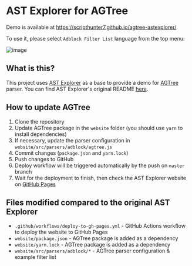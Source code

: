 # AST Explorer for AGTree

Demo is available at https://scripthunter7.github.io/agtree-astexplorer/

To use it, please select `Adblock Filter List` language from the top menu:

![image](https://github.com/scripthunter7/agtree-astexplorer/assets/57285466/b7c58a62-b4ed-4500-b297-a6cf345abad1)

## What is this?

This project uses [AST Explorer][astexplorer] as a base to provide a demo for [AGTree][agtree] parser. You can find AST Explorer's original README [here][original-readme].

## How to update AGTree

1. Clone the repository
1. Update AGTree package in the `website` folder (you should use `yarn` to install dependencies)
1. If necessary, update the parser configuration in `website/src/parsers/adblock/agtree.js`
1. Commit changes (`package.json` and `yarn.lock`)
1. Push changes to GitHub
1. Deploy workflow will be triggered automatically by the push on `master` branch
1. Wait for the deployment to finish, then check the AST Explorer website on [GitHub Pages][gh-pages]

## Files modified compared to the original AST Explorer

- `.github/workflows/deploy-to-gh-pages.yml` - GitHub Actions workflow to deploy the website to GitHub Pages
- `website/package.json` - AGTree package is added as a dependency
- `website/yarn.lock` - AGTree package is added as a dependency
- `website/src/parsers/adblock/*` - AGTree parser configuration & example filter list

[agtree]: https://github.com/AdguardTeam/tsurlfilter/tree/master/packages/agtree
[astexplorer]: https://github.com/fkling/astexplorer
[gh-pages]: https://scripthunter7.github.io/agtree-astexplorer/
[original-readme]: https://github.com/fkling/astexplorer/blob/master/README.md

